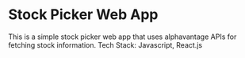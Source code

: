 # Stock Picker Web App

This is a simple stock picker web app that uses alphavantage APIs for fetching stock information.
Tech Stack: Javascript, React.js
